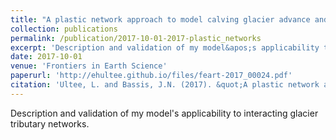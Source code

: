 ```yaml
---
title: "A plastic network approach to model calving glacier advance and retreat"
collection: publications
permalink: /publication/2017-10-01-2017-plastic_networks
excerpt: 'Description and validation of my model&apos;s applicability to interacting glacier tributary networks.'
date: 2017-10-01
venue: 'Frontiers in Earth Science'
paperurl: 'http://ehultee.github.io/files/feart-2017_00024.pdf'
citation: 'Ultee, L. and Bassis, J.N. (2017). &quot;A plastic network approach to model calving glacier advance and retreat.&quot; <i>Frontiers in Earth Sciences</i>. 5(24). doi: 10.3389/feart.2017.00024'
---
```


<!-- <a href='http://ehultee.github.io/files/feart-2017_00024.pdf'>Download paper here</a> -->

Description and validation of my model&apos;s applicability to interacting glacier tributary networks.